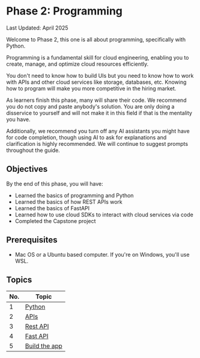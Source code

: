 # Phase 2: Programming

Last Updated: April 2025

Welcome to Phase 2, this one is all about programming, specifically with Python. 

Programming is a fundamental skill for cloud engineering, enabling you to create, manage, and optimize cloud resources efficiently. 

You don't need to know how to build UIs but you need to know how to work with APIs and other cloud services like storage, databases, etc. Knowing how to program will make you more competitive in the hiring market.

As learners finish this phase, many will share their code. We recommend you do not copy and paste anybody's solution. You are only doing a disservice to yourself and will not make it in this field if that is the mentality you have.

Additionally, we recommend you turn off any AI assistants you might have for code completion, though using AI to ask for explanations and clarification is highly recommended. We will continue to suggest prompts throughout the guide.

## Objectives

By the end of this phase, you will have:

- Learned the basics of programming and Python
- Learned the basics of how  REST APIs work
- Learned the basics of FastAPI
- Learned how to use cloud SDKs to interact with cloud services via code
- Completed the Capstone project

## Prerequisites

- Mac OS or a Ubuntu based computer. If you're on Windows, you'll use WSL.

## Topics

| No. | Topic
|-----|------------------------------
| 1   | [Python](1-python.md)
| 2   | [APIs](2-api.md)  
| 3   | [Rest API](3-fastapi.md)
| 4   | [Fast API](4-databases.md)
| 5   | [Build the app](5-build-app.md)
